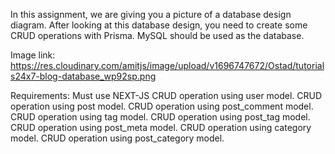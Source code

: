 In this assignment, we are giving you a picture of a database design diagram. After looking at this database design, you need to create some CRUD operations with Prisma. MySQL should be used as the database.

Image link: https://res.cloudinary.com/amitjs/image/upload/v1696747672/Ostad/tutorials24x7-blog-database_wp92sp.png

Requirements:
Must use NEXT-JS
CRUD operation using user model.
CRUD operation using post model.
CRUD operation using post_comment model.
CRUD operation using tag model.
CRUD operation using post_tag model.
CRUD operation using post_meta model.
CRUD operation using category model.
CRUD operation using post_category model.
